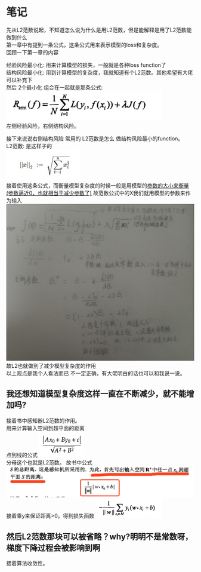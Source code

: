 <h1>笔记</h1>
先从L2范数说起，不知道怎么说为什么是用L2范数，但是能解释是用了L2范数能做到什么<br />
第一章中有提到一条公式，这条公式用来表示模型的loss和复杂度。<br />
回顾一下第一章的内容<br />

经验风险最小化: 用来计算模型的损失，一般就是各种loss function了<br />
结构风险最小化: 用到计算模型的复杂度，我就知道有个L2范数。其他希望有大佬可以补充下<br />
然后 2个最小化 组合在一起就是那条公式:<br />
![Alt text](./function_img/normal_solve_optimization_function.png)<br />
左侧经验风险，右侧结构风险。<br />

接下来说说右侧结构风险 常用的 L2范数是怎么 做结构风险最小的function。<br />
L2范数: 是这样子的<br />
![Alt text](./function_img/L2_norm_function.png)<br />
接着使用这条公式，而衡量模型复杂度的时候一般是用模型的<u>参数的大小来衡量(参数逼近0，也就相当于减少参数了)</u>
故范数公式中的X我们就用模型的参数来作为输入
![Alt text](./function_img/L2_effect.png)<br />
故L2也就做到了减少模型复杂度的作用<br />
以上观点是我个人看法而已 不一定正确，有大佬明白的话也可以和我说一说。<br />
<h2>我还想知道模型复杂度这样一直在不断减少，就不能增加吗?</h2>

接着书中感知器L2范数的作用。<br />
用来计算输入空间到超平面的距离<br />
点到线的公式
![Alt text](./function_img/point_line_distance.png)<br />分母这个也就是L2范数。
故书中公式<br/>
![Alt text](./function_img/page27.jpg)
接着乘y来保证距离>0。得到损失函数
![Alt text](./function_img/page27_loss_function.png)

<h2>然后L2范数那块可以被省略？why?明明不是常数呀，梯度下降过程会被影响到啊</h2>

接着算法收敛性。<br />